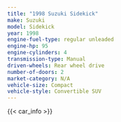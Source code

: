 ```yaml
---
title: "1998 Suzuki Sidekick"
make: Suzuki
model: Sidekick
year: 1998
engine-fuel-type: regular unleaded
engine-hp: 95
engine-cylinders: 4
transmission-type: Manual
driven-wheels: Rear wheel drive
number-of-doors: 2
market-category: N/A
vehicle-size: Compact
vehicle-style: Convertible SUV
---
```


{{< car_info >}}
